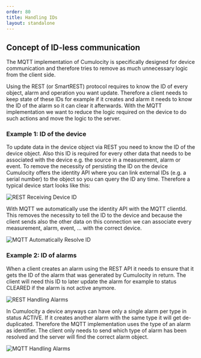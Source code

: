 ```yaml
---
order: 80
title: Handling IDs
layout: standalone
---
```


## Concept of ID-less communication

The MQTT implementation of Cumulocity is specifically designed for device communication and therefore tries to remove as much unnecessary logic from the client side.

Using the REST (or SmartREST) protocol requires to know the ID of every object, alarm and operation you want update.
Therefore a client needs to keep state of these IDs for example if it creates and alarm it needs to know the ID of the alarm so it can clear it afterwards.
With the MQTT implementation we want to reduce the logic required on the device to do such actions and move the logic to the server.

### Example 1: ID of the device

To update data in the device object via REST you need to know the ID of the device object.
Also this ID is required for every other data that needs to be associated with the device e.g. the source in a measurement, alarm or event.
To remove the necessity of persisting the ID on the device Cumulocity offers the identity API where you can link external IDs (e.g. a serial number) to the object so you can query the ID any time.
Therefore a typical device start looks like this:

![REST Receiving Device ID](/guides/images/mqtt/exampleRestDeviceId.png)

With MQTT we automatically use the identity API with the MQTT clientId.
This removes the necessity to tell the ID to the device and because the client sends also the other data on this connection we can associate every measurement, alarm, event, ... with the correct device.

![MQTT Automatically Resolve ID](/guides/images/mqtt/exampleMqttDeviceId.png)

### Example 2: ID of alarms

When a client creates an alarm using the REST API it needs to ensure that it gets the ID of the alarm that was generated by Cumulocity in return.
The client will need this ID to later update the alarm for example to status CLEARED if the alarm is not active anymore.

![REST Handling Alarms](/guides/images/mqtt/exampleRestAlarmId.png)

In Cumulocity a device anyways can have only a single alarm per type in status ACTIVE. If it creates another alarm with the same type it will get de-duplicated.
Therefore the MQTT implementation uses the type of an alarm as identifier. The client only needs to send which type of alarm has been resolved and the server will find the correct alarm object.

![MQTT Handling Alarms](/guides/images/mqtt/exampleMqttAlarmId.png)
